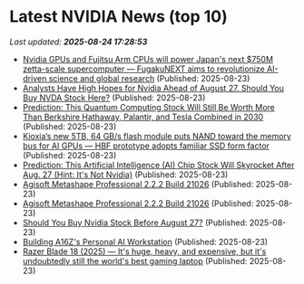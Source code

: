 # Latest NVIDIA News (top 10)
_Last updated: **2025-08-24 17:28:53**_

- [Nvidia GPUs and Fujitsu Arm CPUs will power Japan's next $750M zetta-scale supercomputer — FugakuNEXT aims to revolutionize AI-driven science and global research](https://www.tomshardware.com/tech-industry/supercomputers/nvidia-gpus-and-fujitsu-arm-cpus-will-power-japans-next-usd750m-zetta-scale-supercomputer-fugakunext-aims-to-revolutionize-ai-driven-science-and-global-research) (Published: 2025-08-23)
- [Analysts Have High Hopes for Nvidia Ahead of August 27. Should You Buy NVDA Stock Here?](https://biztoc.com/x/0f6414dd4982622b) (Published: 2025-08-23)
- [Prediction: This Quantum Computing Stock Will Still Be Worth More Than Berkshire Hathaway, Palantir, and Tesla Combined in 2030](https://biztoc.com/x/51390875097085d8) (Published: 2025-08-23)
- [Kioxia’s new 5TB, 64 GB/s flash module puts NAND toward the memory bus for AI GPUs — HBF prototype adopts familiar SSD form factor](https://www.tomshardware.com/pc-components/gpus/kioxias-new-5tb-64-gb-s-flash-module-puts-nand-toward-the-memory-bus-for-ai-gpus-hbf-prototype-adopts-familiar-ssd-form-factor) (Published: 2025-08-23)
- [Prediction: This Artificial Intelligence (AI) Chip Stock Will Skyrocket After Aug. 27 (Hint: It's Not Nvidia)](https://biztoc.com/x/c6e59a70956b4470) (Published: 2025-08-23)
- [Agisoft Metashape Professional 2.2.2 Build 21026](https://post.rlsbb.ru/agisoft-metashape-professional-2-2-2-build-21026/) (Published: 2025-08-23)
- [Agisoft Metashape Professional 2.2.2 Build 21026](https://post.rlsbb.cc/agisoft-metashape-professional-2-2-2-build-21026/) (Published: 2025-08-23)
- [Should You Buy Nvidia Stock Before August 27?](https://biztoc.com/x/f75e4961eea803ab) (Published: 2025-08-23)
- [Building A16Z's Personal AI Workstation](https://a16z.com/building-a16zs-personal-ai-workstation-with-four-nvidia-rtx-6000-pro-blackwell-max-q-gpus/) (Published: 2025-08-23)
- [Razer Blade 18 (2025) — It's huge, heavy, and expensive, but it's undoubtedly still the world's best gaming laptop](https://www.windowscentral.com/hardware/razer/razer-blade-18-2025-review) (Published: 2025-08-23)

